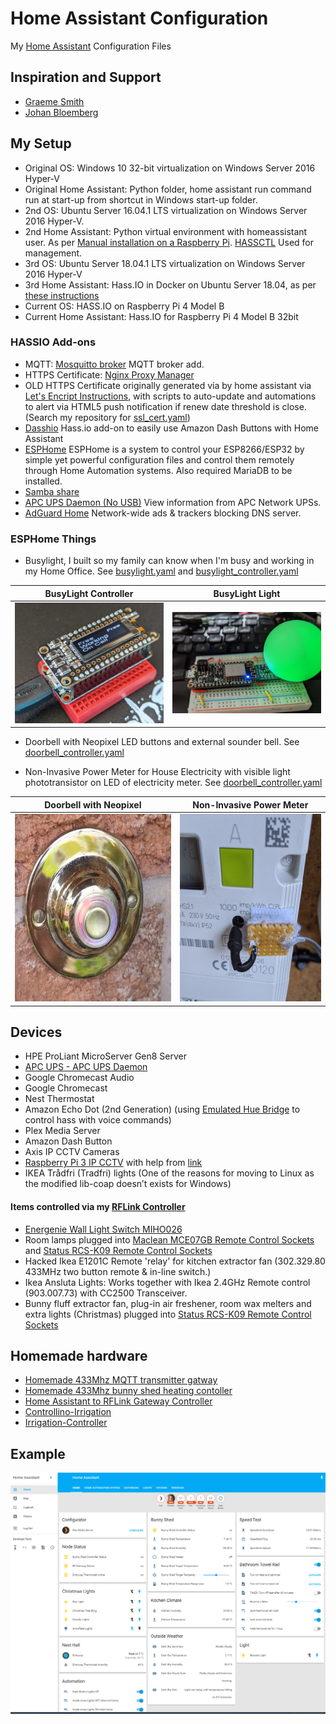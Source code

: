 # Home Assistant Configuration

My [Home Assistant](https://home-assistant.io/) Configuration Files

## Inspiration and Support

- [Graeme Smith](https://github.com/Instagraeme)
- [Johan Bloemberg](https://github.com/aequitas)

## My Setup

- Original OS: Windows 10 32-bit virtualization on Windows Server 2016 Hyper-V
- Original Home Assistant: Python folder, home assistant run command run at start-up from shortcut in Windows start-up folder.
- 2nd OS: Ubuntu Server 16.04.1 LTS virtualization on Windows Server 2016 Hyper-V.
- 2nd Home Assistant: Python virtual environment with homeassistant user. As per [Manual installation on a Raspberry Pi](https://www.home-assistant.io/docs/installation/raspberry-pi/). [HASSCTL](https://github.com/dale3h/hassctl) Used for management.
- 3rd OS: Ubuntu Server 18.04.1 LTS virtualization on Windows Server 2016 Hyper-V
- 3rd Home Assistant: Hass.IO in Docker on Ubuntu Server 18.04, as per [these instructions](https://bonani.tech/how-to-install-hass.io-on-ubuntu-server-18.04/)
- Current OS: HASS.IO on Raspberry Pi 4 Model B
- Current Home Assistant: Hass.IO for Raspberry Pi 4 Model B 32bit
### HASSIO Add-ons
- MQTT: [Mosquitto broker](https://github.com/home-assistant/hassio-addons/tree/master/mosquitto) MQTT broker add.
- HTTPS Certificate: [Nginx Proxy Manager](https://github.com/hassio-addons/addon-nginx-proxy-manager)
- OLD HTTPS Certificate originally generated via by home assistant via [Let's Encript Instructions](https://home-assistant.io/docs/ecosystem/certificates/lets_encrypt/), with scripts to auto-update and automations to alert via HTML5 push notification if renew date threshold is close. (Search my repository for [ssl_cert.yaml](https://github.com/Genestealer/Home-Assistant-Configuration/blob/master/includes/automation/ssl_cert.yaml))
- [Dasshio](https://github.com/danimtb/dasshio) Hass.io add-on to easily use Amazon Dash Buttons with Home Assistant
- [ESPHome](https://esphome.io/) ESPHome is a system to control your ESP8266/ESP32 by simple yet powerful configuration files and control them remotely through Home Automation systems. Also required MariaDB to be installed.
- [Samba share](https://home-assistant.io/addons/samba/)
- [APC UPS Daemon (No USB)](https://github.com/korylprince/hassio-apcupsd/tree/master/apcupsd_net) View information from APC Network UPSs.
- [AdGuard Home](https://github.com/hassio-addons/addon-adguard-home) Network-wide ads & trackers blocking DNS server.


### ESPHome Things
 - Busylight, I built so my family can know when I'm busy and working in my Home Office. See [busylight.yaml](https://github.com/genestealer/Home-Assistant-Configuration/blob/master/esphome/busylight.yaml) and [busylight_controller.yaml](https://github.com/genestealer/Home-Assistant-Configuration/blob/master/esphome/busylight_controller.yaml)

| BusyLight Controller  | BusyLight Light |
| ------------- | ------------- |
| ![Diagram](https://raw.githubusercontent.com/genestealer/Home-Assistant-Configuration/master/esphome/images/busylight_controller.jpg)  | ![Diagram](https://raw.githubusercontent.com/genestealer/Home-Assistant-Configuration/master/esphome/images/busylight_light.jpg)  |

 - Doorbell with Neopixel LED buttons and external sounder bell. See [doorbell_controller.yaml](https://github.com/genestealer/Home-Assistant-Configuration/blob/master/esphome/doorbell_controller.yaml)
 
  - Non-Invasive Power Meter for House Electricity with visible light phototransistor on LED of electricity meter. See [doorbell_controller.yaml](https://github.com/genestealer/Home-Assistant-Configuration/blob/master/esphome/doorbell_controller.yaml)

| Doorbell with Neopixel  | Non-Invasive Power Meter |
| ------------- | ------------- |
| <img src="https://raw.githubusercontent.com/genestealer/Home-Assistant-Configuration/master/esphome/images/doorbell.jpg" height="300">   | <img src="https://raw.githubusercontent.com/genestealer/Home-Assistant-Configuration/master/esphome/images/metersensor.jpg" height="300">  |


## Devices

- HPE ProLiant MicroServer Gen8 Server
- [APC UPS - APC UPS Daemon](http://www.apcupsd.org/wordpress/)
- Google Chromecast Audio
- Google Chromecast
- Nest Thermostat
- Amazon Echo Dot (2nd Generation) (using [Emulated Hue Bridge](https://home-assistant.io/components/emulated_hue/) to control hass with voice commands)
- Plex Media Server
- Amazon Dash Button 
- Axis IP CCTV Cameras
- [Raspberry Pi 3 IP CCTV](https://github.com/Motion-Project/motion) with help from [link](https://pimylifeup.com/raspberry-pi-webcam-server)
- IKEA Trådfri (Tradfri) lights (One of the reasons for moving to Linux as the modified lib-coap doesn’t exists for Windows)

#### Items controlled via my [RFLink Controller](https://github.com/Genestealer/Home-Assistant-RFLink-Gateway-ESP8266)
- [Energenie Wall Light Switch MIHO026](https://energenie4u.co.uk/catalogue/product/MIHO026)
- Room lamps plugged into [Maclean MCE07GB Remote Control Sockets](https://www.amazon.co.uk/Maclean-MCE07GB-Control-Sockets-Programmable/dp/B00OV1TTU6) and [Status RCS-K09 Remote Control Sockets](https://www.amazon.co.uk/Status-Remote-Control-Socket-Pack/dp/B003XOXAVG)
- Hacked Ikea E1201C Remote 'relay' for kitchen extractor fan (302.329.80 433MHz two button remote & in-line switch.)
- Ikea Ansluta Lights: Works together with Ikea 2.4GHz Remote control (903.007.73) with CC2500 Transceiver.
- Bunny fluff extractor fan, plug-in air freshener, room wax melters and extra lights (Christmas) plugged into [Status RCS-K09 Remote Control Sockets](https://www.amazon.co.uk/Status-Remote-Control-Socket-Pack/dp/B003XOXAVG)


## Homemade hardware
- [Homemade 433Mhz MQTT transmitter gatway](https://github.com/Genestealer/ESP8266-433Mhz-Controller-Gateway)
- [Homemade 433Mhz bunny shed heating contoller](https://github.com/Genestealer/Bunny-Shed-Climate-Control)
- [Home Assistant to RFLink Gateway Controller](https://github.com/Genestealer/Home-Assistant-RFLink-Gateway-ESP8266)
- [Controllino-Irrigation](https://github.com/genestealer/Controllino-Irrigation)
- [Irrigation-Controller](https://github.com/genestealer/Irrigation-Controller)


## Example
![Home Assistant](git_photos/example_screen.PNG)
